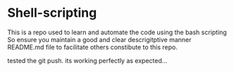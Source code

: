 # Shell-scripting
This is a repo used to learn and automate the code using the bash scripting
So ensure you maintain a good and clear descrigitptive manner README.md file  to facilitate others constibute to this repo.

tested the git push. its working perfectly as expected...